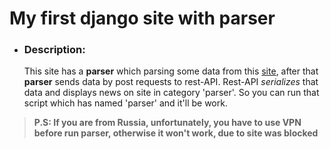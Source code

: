 # My first django site with parser
+ ### Description:
    This site has a **parser** which parsing some data from this [site](https://mignews.com/), after that **parser** sends data by post requests to rest-API.
    Rest-API *serializes* that data and displays news on site in category 'parser'.
    So you can run that script which has named 'parser' and it'll be work.
>**P.S: If you are from Russia, unfortunately, you have to use VPN before run parser, otherwise it won't work, due to site was blocked** 